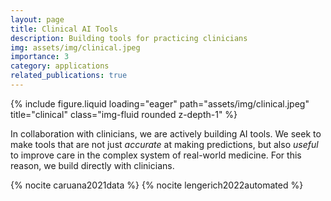 ```yaml
---
layout: page
title: Clinical AI Tools
description: Building tools for practicing clinicians
img: assets/img/clinical.jpeg
importance: 3
category: applications
related_publications: true
---
```


{% include figure.liquid loading="eager" path="assets/img/clinical.jpeg" title="clinical" class="img-fluid rounded z-depth-1" %}

In collaboration with clinicians, we are actively building AI tools. We seek to make tools that are not just _accurate_ at making predictions, but also _useful_ to improve care in the complex system of real-world medicine. For this reason, we build directly with clinicians.

{% nocite caruana2021data %}
{% nocite lengerich2022automated %}

<br /><br />
